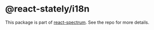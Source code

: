 # @react-stately/i18n

This package is part of [react-spectrum](https://github.com/adobe/react-spectrum). See the repo for more details.
